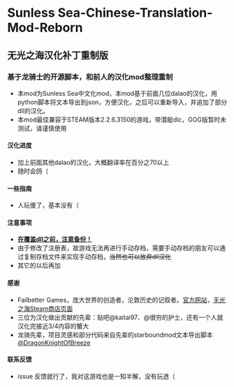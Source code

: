 # Sunless Sea-Chinese-Translation-Mod-Reborn

## 无光之海汉化补丁重制版 ##

### 基于龙骑士的开源脚本，和前人的汉化mod整理重制

* 本mod为Sunless Sea中文化mod，本mod基于前面几位dalao的汉化，用python脚本将文本导出到json，方便汉化，之后可以重新导入，并追加了部分dll的汉化。
* 本mod最佳兼容于STEAM版本2.2.6.3150的游戏，带潜艇dlc，GOG版暂时未测试，请谨慎使用

#### 汉化进度

* 加上前面其他dalao的汉化，大概翻译率在百分之70以上
* 随时会鸽（

#### 一些指南

* 人玩傻了，基本没有（

#### 注意事项

* **<u>在覆盖dll之前，注意备份！</u>**
* 由于修改了注册表，故游戏无法再进行手动存档，需要手动存档的朋友可以通过复制存档文件来实现手动存档，~~当然也可以放弃dll汉化~~
* 其它的以后再加

#### 感谢

* Failbetter Games，庞大世界的创造者，沦敦历史的记叙者。[官方网站](https://www.failbettergames.com/)，[无光之海Steam商店页面](https://store.steampowered.com/app/304650/SUNLESS_SEA/)
* 三位为汉化做出贡献的先辈：贴吧@kaitai97、@很穷的护士，还有一个人就汉化完接近3/4内容的蟹大
* 龙骑先辈，项目灵感和部分代码来自先辈的starboundmod文本导出脚本[@DragonKnightOfBreeze](https://github.com/DragonKnightOfBreeze)

#### 联系反馈

* issue 反馈就行了，我对这游戏也是一知半解，没有玩透（









